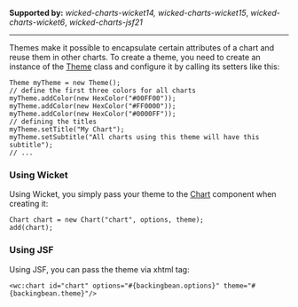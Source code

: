 **Supported by:** _wicked-charts-wicket14, wicked-charts-wicket15_, _wicked-charts-wicket6_, _wicked-charts-jsf21_

---


Themes make it possible to encapsulate certain attributes of a chart and reuse them in other charts. To create a theme, you need to create an instance of the [Theme](https://wicked-charts.googlecode.com/svn/trunk/wicked-charts-parent/apidocs/com/googlecode/wickedcharts/highcharts/theme/Theme.html) class and configure it by calling its setters like this:

```
Theme myTheme = new Theme();
// define the first three colors for all charts
myTheme.addColor(new HexColor("#00FF00"));
myTheme.addColor(new HexColor("#FF0000"));
myTheme.addColor(new HexColor("#0000FF"));
// defining the titles
myTheme.setTitle("My Chart");
myTheme.setSubtitle("All charts using this theme will have this subtitle");
// ...
```

### Using Wicket ###
Using Wicket, you simply pass your theme to the [Chart](https://wicked-charts.googlecode.com/svn/trunk/wicked-charts-parent/apidocs/com/googlecode/wickedcharts/wicket6/highcharts/Chart.html) component when creating it:

```
Chart chart = new Chart("chart", options, theme);
add(chart);
```

### Using JSF ###
Using JSF, you can pass the theme via xhtml tag:

```
<wc:chart id="chart" options="#{backingbean.options}" theme="#{backingbean.theme}"/>
```